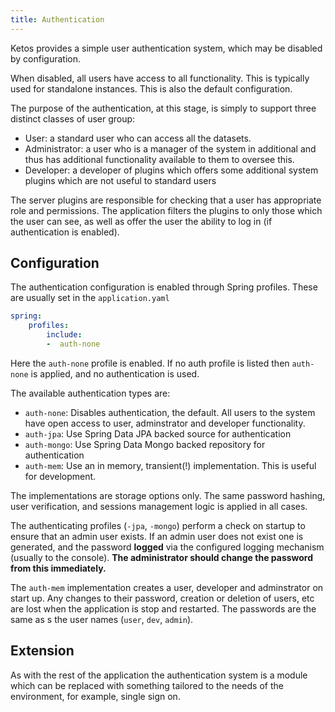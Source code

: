 ```yaml
---
title: Authentication
---
```


Ketos provides a simple user authentication system, which may be disabled by configuration.

When disabled, all users have access to all functionality. This is typically used for standalone instances. This is also the default configuration. 

The purpose of the authentication, at this stage, is simply to support three distinct classes of user group:

* User: a standard user who can access all the datasets.      
* Administrator: a user who is a manager of the system in additional and thus has additional functionality available to them to oversee this.
* Developer: a developer of plugins which offers some additional system plugins which are not useful to standard users

The server plugins are responsible for checking that a user has appropriate role and permissions. The application filters the plugins to only those which the user can see, as well as offer the user the ability to log in (if authentication is enabled).

## Configuration

The authentication configuration is enabled through Spring profiles. These are usually set in the `application.yaml`

```yaml
spring:
    profiles: 
        include:
        -  auth-none
```

Here the `auth-none` profile is enabled. If no auth profile is listed then `auth-none` is applied, and no authentication is used.

The available authentication types are:

* `auth-none`: Disables authentication, the default. All users to the system have open access to user, adminstrator and developer functionality. 
* `auth-jpa`:  Use Spring Data JPA backed source for authentication
* `auth-mongo`: Use Spring Data Mongo backed repository for authentication
* `auth-mem`: Use an in memory, transient(!) implementation. This is useful for development.

The implementations are storage options only. The same password hashing, user verification, and  sessions management logic is applied in all cases. 

The authenticating profiles (`-jpa`, `-mongo`) perform a check on startup to ensure that an admin user exists. If an admin user does not exist one is generated, and the password **logged** via the configured logging mechanism (usually to the console). **The administrator should change the password from this immediately.** 

The `auth-mem` implementation creates a user, developer and adminstrator on start up. Any changes to their password, creation or deletion of users, etc are lost when the application is stop and restarted. The passwords are the same as s the user names (`user`, `dev`, `admin`). 

## Extension

As with the rest of the application the authentication system is a module which can be replaced with something tailored to the needs of the environment, for example, single sign on.